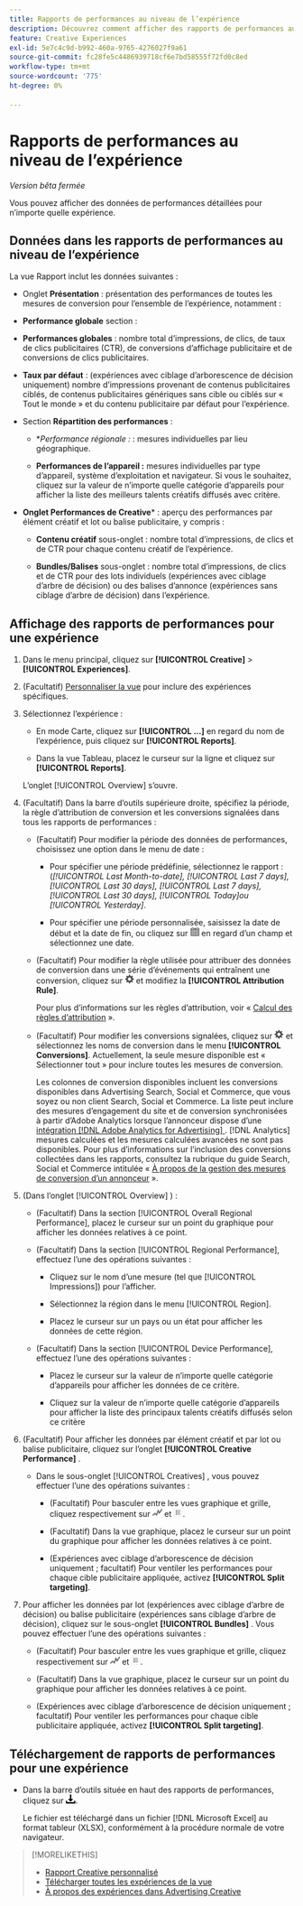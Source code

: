 ```yaml
---
title: Rapports de performances au niveau de l’expérience
description: Découvrez comment afficher des rapports de performances au niveau de l’expérience.
feature: Creative Experiences
exl-id: 5e7c4c9d-b992-460a-9765-4276027f9a61
source-git-commit: fc28fe5c4486939718cf6e7bd58555f72fd0c8ed
workflow-type: tm+mt
source-wordcount: '775'
ht-degree: 0%

---
```


# Rapports de performances au niveau de l’expérience

*Version bêta fermée*

Vous pouvez afficher des données de performances détaillées pour n’importe quelle expérience.

## Données dans les rapports de performances au niveau de l’expérience

La vue Rapport inclut les données suivantes :

* Onglet **Présentation** : présentation des performances de toutes les mesures de conversion pour l’ensemble de l’expérience, notamment :

<!-- Currently, the only metric in the settings list at the top of this main tab is "Select All." And I don't see this as of 2/8:  You can optionally combine two metrics at a time into a single chart. -->

* **Performance globale** section :

* **Performances globales** : nombre total d’impressions, de clics, de taux de clics publicitaires (CTR), de conversions d’affichage publicitaire et de conversions de clics publicitaires.

  <!--
     ![Overall performance](/help/creative/assets/experience-report-overall-performance.png "Overall performance"){width="100" zoomable="yes"}
          -->

* **Taux par défaut** : (expériences avec ciblage d’arborescence de décision uniquement) nombre d’impressions provenant de contenus publicitaires ciblés, de contenus publicitaires génériques sans cible ou ciblés sur « Tout le monde » et du contenu publicitaire par défaut pour l’expérience.

  <!--
     ![Default rate](/help/creative/assets/experience-report-default-rate.png "Default rate"){width="100" zoomable="yes"} 
     -->

* Section **Répartition des performances** :

   * **Performance régionale :* : mesures individuelles par lieu géographique.

     <!--   
      ![Regional performance](/help/creative/assets/experience-report-regional-performance.png "Regional performance"){width="100" zoomable="yes"}
      -->

   * **Performances de l’appareil :** mesures individuelles par type d’appareil, système d’exploitation et navigateur. Si vous le souhaitez, cliquez sur la valeur de n’importe quelle catégorie d’appareils pour afficher la liste des meilleurs talents créatifs diffusés avec <!-- NN --> critère.

     <!--    
      ![Device performance](/help/creative/assets/experience-report-device-performance.png "Device performance"){width="100" zoomable="yes"}
      -->

* **Onglet Performances de Creative*** : aperçu des performances par élément créatif et lot ou balise publicitaire, y compris :

   * **Contenu créatif** sous-onglet : nombre total d’impressions, de clics et de CTR pour chaque contenu créatif de l’expérience.<!-- No breakdown yet for the individual ad elements and/or the served ads. -->

   * **Bundles/Balises** sous-onglet : nombre total d’impressions, de clics et de CTR pour des lots individuels (expériences avec ciblage d’arbre de décision) ou des balises d’annonce (expériences sans ciblage d’arbre de décision) dans l’expérience.

## Affichage des rapports de performances pour une expérience

1. Dans le menu principal, cliquez sur **[!UICONTROL Creative]** > **[!UICONTROL Experiences]**.

1. (Facultatif) [Personnaliser la vue](/help/creative/introduction/customize-data-views.md) pour inclure des expériences spécifiques.

1. Sélectionnez l’expérience :

   * En mode Carte, cliquez sur **[!UICONTROL ...]** en regard du nom de l’expérience, puis cliquez sur **[!UICONTROL Reports]**.

   * Dans la vue Tableau, placez le curseur sur la ligne et cliquez sur **[!UICONTROL Reports]**.

   L’onglet [!UICONTROL Overview] s’ouvre.

1. (Facultatif) Dans la barre d’outils supérieure droite, spécifiez la période, la règle d’attribution de conversion et les conversions signalées dans tous les rapports de performances :

   * (Facultatif) Pour modifier la période des données de performances, choisissez une option dans le menu de date :

      * Pour spécifier une période prédéfinie, sélectionnez le rapport : (*[!UICONTROL Last Month-to-date],* *[!UICONTROL Last 7 days],* *[!UICONTROL Last 30 days],* *[!UICONTROL Last 7 days],* *[!UICONTROL Last 30 days],* *[!UICONTROL Today]ou* *[!UICONTROL Yesterday]*.

      * Pour spécifier une période personnalisée, saisissez la date de début et la date de fin, ou cliquez sur ![icône de calendrier](/help/search-social-commerce/assets/calendar.png) en regard d’un champ et sélectionnez une date.

   * (Facultatif) Pour modifier la règle utilisée pour attribuer des données de conversion dans une série d’événements qui entraînent une conversion, cliquez sur ![Paramètres](/help/creative/assets/settings.png) et modifiez la **[!UICONTROL Attribution Rule]**.

     Pour plus d’informations sur les règles d’attribution, voir « [Calcul des règles d’attribution](/help/search-social-commerce/reports/attribution-rules.md) ».

   * (Facultatif) Pour modifier les conversions signalées, cliquez sur ![Paramètres](/help/creative/assets/settings.png) et sélectionnez les noms de conversion dans le menu **[!UICONTROL Conversions]**. Actuellement, la seule mesure disponible est « Sélectionner tout » pour inclure toutes les mesures de conversion.

     Les colonnes de conversion disponibles incluent les conversions disponibles dans Advertising Search, Social et Commerce, que vous soyez ou non client Search, Social et Commerce. La liste peut inclure des mesures d’engagement du site et de conversion synchronisées à partir d’Adobe Analytics lorsque l’annonceur dispose d’une [intégration [!DNL Adobe Analytics for Advertising] ](/help/integrations/analytics/overview.md). [!DNL Analytics] mesures calculées et les mesures calculées avancées ne sont pas disponibles. Pour plus d’informations sur l’inclusion des conversions collectées dans les rapports, consultez la rubrique du guide Search, Social et Commerce intitulée « [À propos de la gestion des mesures de conversion d’un annonceur](/help/search-social-commerce/admin/conversion-metrics/conversion-metric-about.md) ».

1. (Dans l’onglet [!UICONTROL Overview] ) :

   * (Facultatif) Dans la section [!UICONTROL Overall Regional Performance], placez le curseur sur un point du graphique pour afficher les données relatives à ce point.

   * (Facultatif) Dans la section [!UICONTROL Regional Performance], effectuez l’une des opérations suivantes :

      * Cliquez sur le nom d’une mesure (tel que [!UICONTROL Impressions]) pour l’afficher.

      * Sélectionnez la région dans le menu [!UICONTROL Region].

      * Placez le curseur sur un pays ou un état pour afficher les données de cette région.

   * (Facultatif) Dans la section [!UICONTROL Device Performance], effectuez l’une des opérations suivantes :

      * Placez le curseur sur la valeur de n’importe quelle catégorie d’appareils pour afficher les données de ce critère.

      * Cliquez sur la valeur de n’importe quelle catégorie d’appareils pour afficher la liste des principaux talents créatifs diffusés selon ce critère<!-- NN-->

1. (Facultatif) Pour afficher les données par élément créatif et par lot ou balise publicitaire, cliquez sur l’onglet **[!UICONTROL Creative Performance]** .

   * Dans le sous-onglet [!UICONTROL Creatives] , vous pouvez effectuer l’une des opérations suivantes :

      * (Facultatif) Pour basculer entre les vues graphique et grille, cliquez respectivement sur ![Graphique](/help/creative/assets/chart-view-button.png "Graphique") et ![Grille](/help/creative/assets/table-view-button.png "Grille").

      * (Facultatif) Dans la vue graphique, placez le curseur sur un point du graphique pour afficher les données relatives à ce point.

      * (Expériences avec ciblage d’arborescence de décision uniquement ; facultatif) Pour ventiler les performances pour chaque cible publicitaire appliquée, activez **[!UICONTROL Split targeting]**.

1. Pour afficher les données par lot (expériences avec ciblage d’arbre de décision) ou balise publicitaire (expériences sans ciblage d’arbre de décision), cliquez sur le sous-onglet **[!UICONTROL Bundles]** . Vous pouvez effectuer l’une des opérations suivantes :

   * (Facultatif) Pour basculer entre les vues graphique et grille, cliquez respectivement sur ![Graphique](/help/creative/assets/chart-view-button.png "Graphique") et ![Grille](/help/creative/assets/table-view-button.png "Grille").

   * (Facultatif) Dans la vue graphique, placez le curseur sur un point du graphique pour afficher les données relatives à ce point.

   * (Expériences avec ciblage d’arborescence de décision uniquement ; facultatif) Pour ventiler les performances pour chaque cible publicitaire appliquée, activez **[!UICONTROL Split targeting]**.

## Téléchargement de rapports de performances pour une expérience

* Dans la barre d’outils située en haut des rapports de performances, cliquez sur ![Télécharger](/help/creative/assets/download.png "Télécharger").

  Le fichier est téléchargé dans un fichier [!DNL Microsoft Excel] au format tableur (XLSX), conformément à la procédure normale de votre navigateur.

>[!MORELIKETHIS]
>
>* [ Rapport Creative personnalisé ](/help/creative/report-custom-creative.md)
>* [Télécharger toutes les expériences de la vue](/help/creative/experiences/experience-download-view.md)
>* [À propos des expériences dans Advertising Creative](/help/creative/experiences/experience-about.md)
